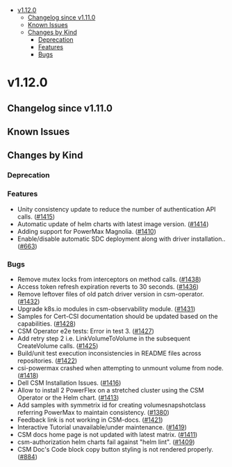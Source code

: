 <!--toc-->
- [v1.12.0](#v1120)
  - [Changelog since v1.11.0](#changelog-since-v1110)
  - [Known Issues](#known-issues)
  - [Changes by Kind](#changes-by-kind)
    - [Deprecation](#deprecation)
    - [Features](#features)
    - [Bugs](#bugs)
 

# v1.12.0 

## Changelog since v1.11.0 

## Known Issues 

## Changes by Kind 

### Deprecation 

### Features 

- Unity consistency update to reduce the number of authentication API calls. ([#1415](https://github.com/dell/csm/issues/1415))
- Automatic update of helm charts with latest image version. ([#1414](https://github.com/dell/csm/issues/1414))
- Adding support for PowerMax Magnolia. ([#1410](https://github.com/dell/csm/issues/1410))
- Enable/disable automatic SDC deployment along with driver installation.. ([#663](https://github.com/dell/csm/issues/663))

### Bugs 

- Remove mutex locks from interceptors on method calls. ([#1438](https://github.com/dell/csm/issues/1438))
- Access token refresh expiration reverts to 30 seconds. ([#1436](https://github.com/dell/csm/issues/1436))
- Remove leftover files of old patch driver version in csm-operator. ([#1432](https://github.com/dell/csm/issues/1432))
- Upgrade k8s.io modules in csm-observability module. ([#1431](https://github.com/dell/csm/issues/1431))
- Samples for Cert-CSI documentation should be updated based on the capabilities. ([#1428](https://github.com/dell/csm/issues/1428))
- CSM Operator e2e tests: Error in test 3. ([#1427](https://github.com/dell/csm/issues/1427))
- Add retry step 2 i.e. LinkVolumeToVolume in the subsequent CreateVolume calls. ([#1425](https://github.com/dell/csm/issues/1425))
- Build/unit test execution inconsistencies in README files across repositories. ([#1422](https://github.com/dell/csm/issues/1422))
- csi-powermax crashed when attempting to unmount volume from node. ([#1418](https://github.com/dell/csm/issues/1418))
- Dell CSM Installation Issues. ([#1416](https://github.com/dell/csm/issues/1416))
- Allow to install 2 PowerFlex on a stretched cluster using the CSM Operator or the Helm chart. ([#1413](https://github.com/dell/csm/issues/1413))
- Add samples with symmetrix id for creating volumesnapshotclass referring PowerMax to maintain consistency. ([#1380](https://github.com/dell/csm/issues/1380))
- Feedback link is not working in CSM-docs. ([#1421](https://github.com/dell/csm/issues/1421))
- Interactive Tutorial unavailable/under maintenance. ([#1419](https://github.com/dell/csm/issues/1419))
- CSM docs home page is not updated with latest matrix. ([#1411](https://github.com/dell/csm/issues/1411))
- csm-authorization helm charts fail against "helm lint". ([#1409](https://github.com/dell/csm/issues/1409))
- CSM Doc's Code block copy button styling is not rendered properly. ([#884](https://github.com/dell/csm/issues/884))
